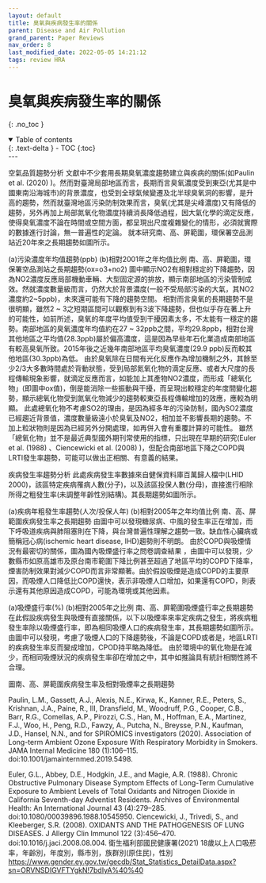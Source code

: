 ```yaml
---
layout: default
title: 臭氧與疾病發生率的關係
parent: Disease and Air Pollution
grand_parent: Paper Reviews
nav_order: 8
last_modified_date: 2022-05-05 14:21:12
tags: review HRA
---
```


# 臭氧與疾病發生率的關係
{: .no_toc }

<details open markdown="block">
  <summary>
    Table of contents
  </summary>
  {: .text-delta }
- TOC
{:toc}
</details>
---


空氣品質趨勢分析
文獻中不少套用長期臭氧濃度趨勢建立與疾病的關係(如Paulin et al. (2020) )。然而對臺灣局部地區而言，長期而言臭氧濃度受到東亞(尤其是中國東南沿海城市)的背景濃度，也受到全球氣候變遷及北半球臭氧洞的影響，是升高的趨勢，然而就臺灣地區污染防制效果而言，臭氧(尤其是尖峰濃度)又有降低的趨勢，另外再加上局部氮氧化物濃度持續消長降低過程，因大氣化學的滴定反應，使得臭氧濃度不論在時間或空間方面，都呈現出尺度複雜變化的情形，必須就實際的數據進行討論，無一普遍性的定論。
就本研究南、高、屏範圍，環保署空品測站近20年來之長期趨勢如圖所示。
 	 
(a)污染濃度年均值趨勢(ppb)	(b)相對2001年之年均值比例
南、高、屏範圍，環保署空品測站之長期趨勢(ox=o3+no2)
圖中顯示NO2有相對穩定的下降趨勢，因為NO2濃度反應局部機動車輛、大型固定源的排放，顯示南部地區的污染管制成效。然就濃度數量級而言，仍然大於背景濃度(一般不受局部污染的大氣，其NO2濃度約2~5ppb)，未來還可能有下降的趨勢空間。
相對而言臭氧的長期趨勢不是很明顯，雖然2 ~ 3之短期區間可以觀察到有3波下降趨勢，但也似乎存在著上升的可能性，如前所述，臭氧的年度平均值受到干擾因素太多，不太能有一穩定的趨勢。南部地區的臭氧濃度年均值約在27 ~ 32ppb之間，平均29.8ppb，相對台灣其他地區之平均值(28.3ppb)屬於偏高濃度，這是因為早些年石化業造成南部地區有較高臭氧所致。2015年後之近幾年南部地區平均臭氧濃度(29.9 ppb)反而較其他地區(30.3ppb)為低。
由於臭氧除在日間有光化反應作為增加機制之外，其餘至少2/3大多數時間處於背動狀態，受到局部氮氧化物的滴定反應、或者大尺度的長程傳輸現象影響，就滴定反應而言，如能加上其產物NO2濃度，而形成「總氧化物」(即圖中ox值)，倒是能消除一些振動與干擾，而呈現出較穩定的年度間變化趨勢，顯示總氧化物受到氮氧化物減少的趨勢較東亞長程傳輸增加的效應，應較為明顯。
此處總氧化物不考慮SO2的理由，是因為經多年的污染防制，國內SO2濃度已經趨近背景值，濃度數量級遠小於臭氧及NO2，相加並不影響長期的趨勢。不加上粒狀物則是因為已經另外分開處理，如再併入會有重覆計算的可能性。
雖然「總氧化物」並不是最近典型國外期刊常使用的指標，只出現在早期的研究(Euler et al. (1988) 、Ciencewicki et al. (2008) )，但配合南部地區下降之COPD與LRTI發生率趨勢，可能可以做出正相關、有意義的結果。

疾病發生率趨勢分析
此處疾病發生率數據來自健保資料庫百萬歸人檔中(LHID 2000)，該區特定疾病罹病人數(分子)，以及該區投保人數(分母)，直接進行相除所得之粗發生率(未調整年齡性別結構)。其長期趨勢如圖所示。
 	 
(a)疾病年粗發生率趨勢(人次/投保人年)	(b)相對2005年之年均值比例
南、高、屏範圍疾病發生率之長期趨勢
由圖中可以發現糖尿病、中風的發生率正在增加，而下呼吸道疾病與肺阻塞則在下降，與台灣普遍性理解之趨勢一致。缺血性心臟病或簡稱冠心病(ischemic heart disease, IHD)趨勢則不明朗。
由於COPD與吸煙情況有最密切的關係，圖為國內吸煙盛行率之問卷調查結果 ，由圖中可以發現，少數縣市如原高雄市及原台南市範圍下降比例甚至超過了地區平均的COPD下降率，煙害防制效果對減少COPD而言非常顯著。由於假設吸煙是造成COPD的主要原因，而吸煙人口降低比COPD還快，表示非吸煙人口增加，如果還有COPD，則表示還有其他原因造成COPD，可能為環境或其他因素。
 	 
(a)吸煙盛行率(%)	(b)相對2005年之比例
南、高、屏範圍吸煙盛行率之長期趨勢
在此假設疾病發生與吸煙有直接關係，以下以吸煙率來率定疾病之發生，將疾病粗發生率除以吸煙盛行率，即為相同吸煙人口的疾病發生率，其長期趨勢如圖所示。
由圖中可以發現，考慮了吸煙人口的下降趨勢後，不論是COPD或者是，地區LRTI的疾病發生率反而變成增加，CPOD持平略為降低。
由於環境中的氧化物是在減少，而相同吸煙狀況的疾病發生率卻在增加之中，其中如推論具有統計相關性將不合理。
 
圖南、高、屏範圍疾病發生率及相對吸煙率之長期趨勢


  Paulin, L.M., Gassett, A.J., Alexis, N.E., Kirwa, K., Kanner, R.E., Peters, S., Krishnan, J.A., Paine, R., III, Dransfield, M., Woodruff, P.G., Cooper, C.B., Barr, R.G., Comellas, A.P., Pirozzi, C.S., Han, M., Hoffman, E.A., Martinez, F.J., Woo, H., Peng, R.D., Fawzy, A., Putcha, N., Breysse, P.N., Kaufman, J.D., Hansel, N.N., and for SPIROMICS investigators (2020). Association of Long-term Ambient Ozone Exposure With Respiratory Morbidity in Smokers. JAMA Internal Medicine 180 (1):106–115. doi:10.1001/jamainternmed.2019.5498.

  Euler, G.L., Abbey, D.E., Hodgkin, J.E., and Magie, A.R. (1988). Chronic Obstructive Pulmonary Disease Symptom Effects of Long-Term Cumulative Exposure to Ambient Levels of Total Oxidants and Nitrogen Dioxide in California Seventh-day Adventist Residents. Archives of Environmental Health: An International Journal 43 (4):279–285. doi:10.1080/00039896.1988.10545950.
  Ciencewicki, J., Trivedi, S., and Kleeberger, S.R. (2008). OXIDANTS AND THE PATHOGENESIS OF LUNG DISEASES. J Allergy Clin Immunol 122 (3):456–470. doi:10.1016/j.jaci.2008.08.004.
 衛生福利部國民健康署(2021) 18歲以上人口吸菸率，年齡別，年度別，縣市別，族群別(原住民)，性別 https://www.gender.ey.gov.tw/gecdb/Stat_Statistics_DetailData.aspx?sn=ORVNSDIGVFTYgkN!7bdIyA%40%40

